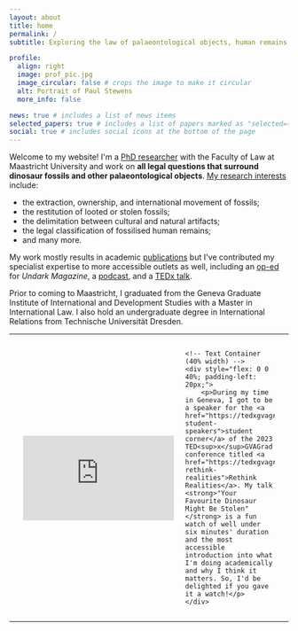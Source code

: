```yaml
---
layout: about
title: home
permalink: /
subtitle: Exploring the law of palaeontological objects, human remains, museums, and cultural artifacts

profile:
  align: right
  image: prof_pic.jpg
  image_circular: false # crops the image to make it circular
  alt: Portrait of Paul Stewens
  more_info: false

news: true # includes a list of news items
selected_papers: true # includes a list of papers marked as "selected={true}"
social: true # includes social icons at the bottom of the page
---
```


Welcome to my website! I'm a [PhD researcher](https://www.maastrichtuniversity.nl/pp-stewens) with the Faculty of Law at Maastricht University and work on **all legal questions that surround dinosaur fossils and other palaeontological objects**. [My research interests](/projects-and-interests/) include:

- the extraction, ownership, and international movement of fossils;
- the restitution of looted or stolen fossils;
- the delimitation between cultural and natural artifacts;
- the legal classification of fossilised human remains;
- and many more.

My work mostly results in academic [publications](/publications/) but I've contributed my specialist expertise to more accessible outlets as well, including an [op-ed](https://undark.org/2024/04/25/opinion-academic-publishers-ukrainian-fossils-theft/) for _Undark Magazine_, a [podcast](https://open.spotify.com/episode/16Qnd9HLb5P6zoeBqEov5l?si=52941a7a395843f6), and a [TEDx talk](/talks#tedx-talk/).

Prior to coming to Maastricht, I graduated from the Geneva Graduate Institute of International and Development Studies with a Master in International Law. I also hold an undergraduate degree in International Relations from Technische Universität Dresden.

---

<div style="display: flex; justify-content: center; align-items: center; max-width: 90%; margin: 0 auto;">
    <!-- Video Container (60% width) -->
    <div style="flex: 0 0 60%; padding-right: 20px;"> <!-- Flex set to 60% width -->
        <div style="position: relative; padding-bottom: 56.25%; height: 0; overflow: hidden;">
            <iframe style="position: absolute; top: 0; left: 0; width: 100%; height: 100%;" 
                    src="https://www.youtube.com/embed/pVf-5-Jl41s" 
                    frameborder="0" 
                    allow="accelerometer; autoplay; encrypted-media; gyroscope; picture-in-picture" 
                    allowfullscreen>
            </iframe>
        </div>
    </div>

    <!-- Text Container (40% width) -->
    <div style="flex: 0 0 40%; padding-left: 20px;">
        <p>During my time in Geneva, I got to be a speaker for the <a href="https://tedxgvagrad.com/2023-student-speakers">student corner</a> of the 2023 TED<sup>x</sup>GVAGrad conference titled <a href="https://tedxgvagrad.com/2023-rethink-realities">Rethink Realities</a>. My talk <strong>"Your Favourite Dinosaur Might Be Stolen"</strong> is a fun watch of well under six minutes' duration and the most accessible introduction into what I'm doing academically and why I think it matters. So, I'd be delighted if you gave it a watch!</p>
    </div>

</div>

---
